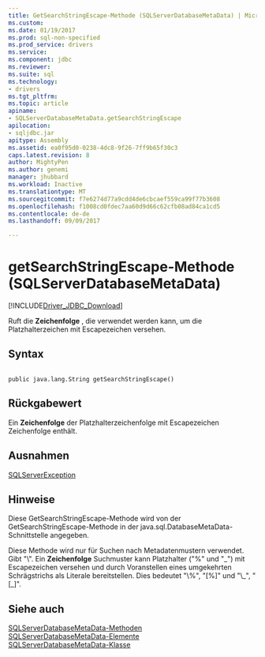 ```yaml
---
title: GetSearchStringEscape-Methode (SQLServerDatabaseMetaData) | Microsoft Docs
ms.custom: 
ms.date: 01/19/2017
ms.prod: sql-non-specified
ms.prod_service: drivers
ms.service: 
ms.component: jdbc
ms.reviewer: 
ms.suite: sql
ms.technology:
- drivers
ms.tgt_pltfrm: 
ms.topic: article
apiname:
- SQLServerDatabaseMetaData.getSearchStringEscape
apilocation:
- sqljdbc.jar
apitype: Assembly
ms.assetid: ea0f95d0-0238-4dc8-9f26-7ff9b65f30c3
caps.latest.revision: 8
author: MightyPen
ms.author: genemi
manager: jhubbard
ms.workload: Inactive
ms.translationtype: MT
ms.sourcegitcommit: f7e6274d77a9cdd4de6cbcaef559ca99f77b3608
ms.openlocfilehash: f1008cd0fdec7aa60d9d66c62cfb08ad84ca1cd5
ms.contentlocale: de-de
ms.lasthandoff: 09/09/2017

---
```

# <a name="getsearchstringescape-method-sqlserverdatabasemetadata"></a>getSearchStringEscape-Methode (SQLServerDatabaseMetaData)
[!INCLUDE[Driver_JDBC_Download](../../../includes/driver_jdbc_download.md)]

  Ruft die **Zeichenfolge** , die verwendet werden kann, um die Platzhalterzeichen mit Escapezeichen versehen.  
  
## <a name="syntax"></a>Syntax  
  
```  
  
public java.lang.String getSearchStringEscape()  
```  
  
## <a name="return-value"></a>Rückgabewert  
 Ein **Zeichenfolge** der Platzhalterzeichenfolge mit Escapezeichen Zeichenfolge enthält.  
  
## <a name="exceptions"></a>Ausnahmen  
 [SQLServerException](../../../connect/jdbc/reference/sqlserverexception-class.md)  
  
## <a name="remarks"></a>Hinweise  
 Diese GetSearchStringEscape-Methode wird von der GetSearchStringEscape-Methode in der java.sql.DatabaseMetaData-Schnittstelle angegeben.  
  
 Diese Methode wird nur für Suchen nach Metadatenmustern verwendet. Gibt "\\". Ein **Zeichenfolge** Suchmuster kann Platzhalter ("%" und "_") mit Escapezeichen versehen und durch Voranstellen eines umgekehrten Schrägstrichs als Literale bereitstellen. Dies bedeutet "\\%", "[%]" und "\\\_", "[\_]".  
  
## <a name="see-also"></a>Siehe auch  
 [SQLServerDatabaseMetaData-Methoden](../../../connect/jdbc/reference/sqlserverdatabasemetadata-methods.md)   
 [SQLServerDatabaseMetaData-Elemente](../../../connect/jdbc/reference/sqlserverdatabasemetadata-members.md)   
 [SQLServerDatabaseMetaData-Klasse](../../../connect/jdbc/reference/sqlserverdatabasemetadata-class.md)  
  
  

